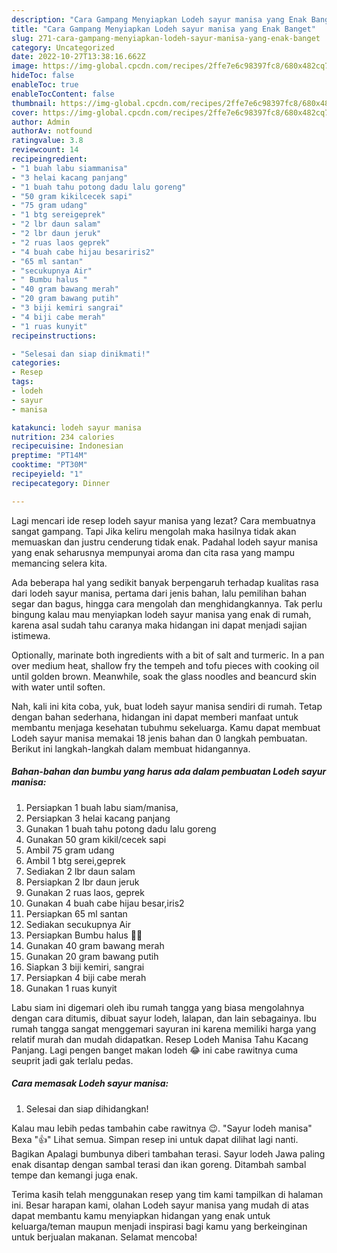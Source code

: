 ```yaml
---
description: "Cara Gampang Menyiapkan Lodeh sayur manisa yang Enak Banget"
title: "Cara Gampang Menyiapkan Lodeh sayur manisa yang Enak Banget"
slug: 271-cara-gampang-menyiapkan-lodeh-sayur-manisa-yang-enak-banget
category: Uncategorized
date: 2022-10-27T13:38:16.662Z
image: https://img-global.cpcdn.com/recipes/2ffe7e6c98397fc8/680x482cq70/lodeh-sayur-manisa-foto-resep-utama.jpg
hideToc: false
enableToc: true
enableTocContent: false
thumbnail: https://img-global.cpcdn.com/recipes/2ffe7e6c98397fc8/680x482cq70/lodeh-sayur-manisa-foto-resep-utama.jpg
cover: https://img-global.cpcdn.com/recipes/2ffe7e6c98397fc8/680x482cq70/lodeh-sayur-manisa-foto-resep-utama.jpg
author: Admin
authorAv: notfound
ratingvalue: 3.8
reviewcount: 14
recipeingredient:
- "1 buah labu siammanisa"
- "3 helai kacang panjang"
- "1 buah tahu potong dadu lalu goreng"
- "50 gram kikilcecek sapi"
- "75 gram udang"
- "1 btg sereigeprek"
- "2 lbr daun salam"
- "2 lbr daun jeruk"
- "2 ruas laos geprek"
- "4 buah cabe hijau besariris2"
- "65 ml santan"
- "secukupnya Air"
- " Bumbu halus "
- "40 gram bawang merah"
- "20 gram bawang putih"
- "3 biji kemiri sangrai"
- "4 biji cabe merah"
- "1 ruas kunyit"
recipeinstructions:

- "Selesai dan siap dinikmati!"
categories:
- Resep
tags:
- lodeh
- sayur
- manisa

katakunci: lodeh sayur manisa 
nutrition: 234 calories
recipecuisine: Indonesian
preptime: "PT14M"
cooktime: "PT30M"
recipeyield: "1"
recipecategory: Dinner

---
```



Lagi mencari ide resep lodeh sayur manisa yang lezat? Cara membuatnya sangat gampang. Tapi Jika keliru mengolah maka hasilnya tidak akan memuaskan dan justru cenderung tidak enak. Padahal lodeh sayur manisa yang enak seharusnya mempunyai aroma dan cita rasa yang mampu memancing selera kita.


Ada beberapa hal yang sedikit banyak berpengaruh terhadap kualitas rasa dari lodeh sayur manisa, pertama dari jenis bahan, lalu pemilihan bahan segar dan bagus, hingga cara mengolah dan menghidangkannya. Tak perlu bingung kalau mau menyiapkan lodeh sayur manisa yang enak di rumah, karena asal sudah tahu caranya maka hidangan ini dapat menjadi sajian istimewa.

Optionally, marinate both ingredients with a bit of salt and turmeric. In a pan over medium heat, shallow fry the tempeh and tofu pieces with cooking oil until golden brown. Meanwhile, soak the glass noodles and beancurd skin with water until soften.


Nah, kali ini kita coba, yuk, buat lodeh sayur manisa sendiri di rumah. Tetap dengan bahan sederhana, hidangan ini dapat memberi manfaat untuk membantu menjaga kesehatan tubuhmu sekeluarga. Kamu dapat membuat Lodeh sayur manisa memakai 18 jenis bahan dan 0 langkah pembuatan. Berikut ini langkah-langkah dalam membuat hidangannya.

<!--inarticleads1-->

##### Bahan-bahan dan bumbu yang harus ada dalam pembuatan Lodeh sayur manisa:

1. Persiapkan 1 buah labu siam/manisa,
1. Persiapkan 3 helai kacang panjang
1. Gunakan 1 buah tahu potong dadu lalu goreng
1. Gunakan 50 gram kikil/cecek sapi
1. Ambil 75 gram udang
1. Ambil 1 btg serei,geprek
1. Sediakan 2 lbr daun salam
1. Persiapkan 2 lbr daun jeruk
1. Gunakan 2 ruas laos, geprek
1. Gunakan 4 buah cabe hijau besar,iris2
1. Persiapkan 65 ml santan
1. Sediakan secukupnya Air
1. Persiapkan  Bumbu halus 🐣🐣
1. Gunakan 40 gram bawang merah
1. Gunakan 20 gram bawang putih
1. Siapkan 3 biji kemiri, sangrai
1. Persiapkan 4 biji cabe merah
1. Gunakan 1 ruas kunyit


Labu siam ini digemari oleh ibu rumah tangga yang biasa mengolahnya dengan cara ditumis, dibuat sayur lodeh, lalapan, dan lain sebagainya. Ibu rumah tangga sangat menggemari sayuran ini karena memiliki harga yang relatif murah dan mudah didapatkan. Resep Lodeh Manisa Tahu Kacang Panjang. Lagi pengen banget makan lodeh 😂 ini cabe rawitnya cuma seuprit jadi gak terlalu pedas. 

<!--inarticleads2-->

##### Cara memasak Lodeh sayur manisa:


1. Selesai dan siap dihidangkan!

Kalau mau lebih pedas tambahin cabe rawitnya 😉. &#34;Sayur lodeh manisa&#34; Bexa &#34;👍&#34; Lihat semua. Simpan resep ini untuk dapat dilihat lagi nanti. Bagikan Apalagi bumbunya diberi tambahan terasi. Sayur lodeh Jawa paling enak disantap dengan sambal terasi dan ikan goreng. Ditambah sambal tempe dan kemangi juga enak. 

Terima kasih telah menggunakan resep yang tim kami tampilkan di halaman ini. Besar harapan kami, olahan Lodeh sayur manisa yang mudah di atas dapat membantu kamu menyiapkan hidangan yang enak untuk keluarga/teman maupun menjadi inspirasi bagi kamu yang berkeinginan untuk berjualan makanan. Selamat mencoba!
